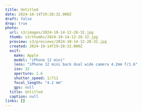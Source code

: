 ```yaml
---
title: Untitled
date: 2024-10-14T19:28:32.000Z
draft: false
drop: true
photo:
  url: s3/images/2024-10-14-12-28-32.jpg
  thumb: s3/thumbs/2024-10-14-12-28-32.jpg
  preview: s3/previews/2024-10-14-12-28-32.jpg
  created: 2024-10-14T19:28:32.000Z
  exif:
    make: Apple
    model: "iPhone 12 mini"
    lens: "iPhone 12 mini back dual wide camera 4.2mm f/1.6"
    iso: 32
    aperture: 1.6
    shutter_speed: 1/711
    focal_length: "4.2 mm"
    gps: null
  title: Untitled
  caption: null
links: []
---
```

